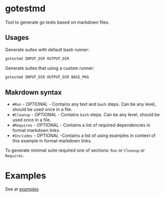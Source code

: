 # gotestmd

Tool to generate go tests based on markdown files.

## Usages

Generate suites with default bash runner:

```bash
gotestmd INPUT_DIR OUTPUT_DIR
```

Generate suites that using a custom runner:

```bash
gotestmd INPUT_DIR OUTPUT_DIR BASE_PKG
```


## Makrdown syntax

- `#Run` - _OPTIONAL_  - Contains any text and `bash` steps. Can be any level, should be used once in a file. 
- `#Cleanup` - _OPTIONAL_ - Contains `bash` steps. Can be any level, should be used once in a file. 
- `#Requires` - _OPTIONAL_ - Contains a list of required dependencies in format markdown links.
- `#Includes` - _OPTIONAL_ -Contains a list of using examples in context of this example in format markdown links.

To generate minimal suite required one of sections: `Run` or `Cleanup` or `Requires`.

# Examples

See at [examples](./examples)
